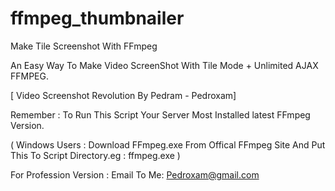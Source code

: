# ffmpeg_thumbnailer
Make Tile Screenshot With FFmpeg


An Easy Way To Make Video ScreenShot With Tile Mode + Unlimited AJAX FFMPEG.

[ Video Screenshot Revolution By Pedram - Pedroxam]


Remember : To Run This Script Your Server Most Installed latest FFmpeg Version.

( Windows Users : Download FFmpeg.exe From Offical FFmpeg Site And Put This To Script Directory.eg : ffmpeg.exe )




For Profession Version :
Email To Me: Pedroxam@gmail.com
